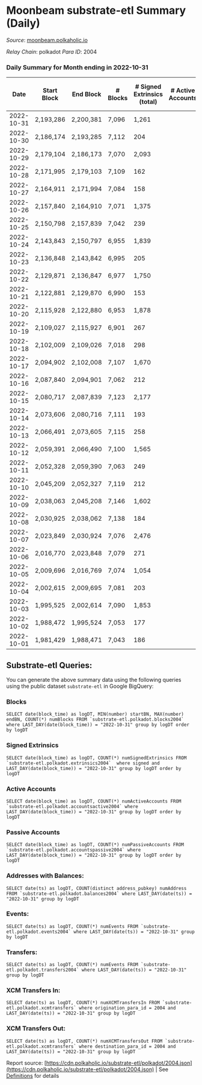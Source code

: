 # Moonbeam substrate-etl Summary (Daily)

_Source_: [moonbeam.polkaholic.io](https://moonbeam.polkaholic.io)

*Relay Chain*: polkadot
*Para ID*: 2004



### Daily Summary for Month ending in 2022-10-31


| Date | Start Block | End Block | # Blocks | # Signed Extrinsics (total) | # Active Accounts | # Passive | # New | # Addresses with Balances | # Events | # Transfers | # XCM Transfers In | # XCM Transfers Out | Issues | 
| ---- | ----------- | --------- | -------- | --------------------------- | ----------------- | --------- | ----- | ------------------------- | -------- | ----------- | ------------------ | ------------------- | ------ |
| 2022-10-31 | 2,193,286 | 2,200,381 | 7,096 | 1,261 |  |  |  | 890,652 | 720,899 | 16,584 ($5,688,016.23) | 128 ($405,796.23) | 104 ($1,619,042.84) |  |
| 2022-10-30 | 2,186,174 | 2,193,285 | 7,112 | 204 |  |  |  |  | 806,777 | 20,682 ($7,442,656.89) | 133 ($1,205,777.02) | 96 ($525,117.12) |  |
| 2022-10-29 | 2,179,104 | 2,186,173 | 7,070 | 2,093 |  |  |  | 862,204 | 868,588 | 30,037 ($3,845,594.41) | 180 ($685,303.31) | 134 ($712,238.82) |  |
| 2022-10-28 | 2,171,995 | 2,179,103 | 7,109 | 162 |  |  |  | 845,096 | 650,207 | 20,097 ($7,948,825.10) | 180 ($2,260,630.87) | 119 ($550,962.87) |  |
| 2022-10-27 | 2,164,911 | 2,171,994 | 7,084 | 158 |  |  |  | 832,164 | 590,168 | 12,859 ($4,587,895.25) | 119 ($703,790.81) | 96 ($243,180.27) |  |
| 2022-10-26 | 2,157,840 | 2,164,910 | 7,071 | 1,375 |  |  |  | 814,326 | 676,395 | 20,544 ($10,202,832.21) | 180 ($2,043,341.83) | 137 ($568,771.53) |  |
| 2022-10-25 | 2,150,798 | 2,157,839 | 7,042 | 239 |  |  |  |  | 725,758 | 17,850 ($6,730,441.12) | 180 ($402,900.86) | 149 ($515,936.68) |  |
| 2022-10-24 | 2,143,843 | 2,150,797 | 6,955 | 1,839 |  |  |  |  | 910,706 | 29,777 ($4,158,802.42) | 124 ($243,531.43) | 118 ($348,655.53) |  |
| 2022-10-23 | 2,136,848 | 2,143,842 | 6,995 | 205 |  |  |  |  | 732,436 | 17,948 ($10,030,790.23) | 112 ($180,815.27) | 102 ($897,929.12) |  |
| 2022-10-22 | 2,129,871 | 2,136,847 | 6,977 | 1,750 |  |  |  |  | 735,443 | 16,074 ($6,531,468.86) | 117 ($271,725.60) | 92 ($263,858.00) |  |
| 2022-10-21 | 2,122,881 | 2,129,870 | 6,990 | 153 |  |  |  |  | 799,366 | 17,235 ($6,010,889.36) | 209 ($306,497.74) | 170 ($394,080.07) |  |
| 2022-10-20 | 2,115,928 | 2,122,880 | 6,953 | 1,878 |  |  |  |  | 1,082,922 | 24,923 ($7,118,986.65) | 192 ($268,973.89) | 155 ($260,508.06) |  |
| 2022-10-19 | 2,109,027 | 2,115,927 | 6,901 | 267 |  |  |  |  | 1,623,885 | 44,249 ($10,286,500.63) | 153 ($240,461.19) | 123 ($403,088.70) |  |
| 2022-10-18 | 2,102,009 | 2,109,026 | 7,018 | 298 |  |  |  | 483,843 | 1,505,313 | 70,473 ($14,651,327.02) | 176 ($448,637.62) | 125 ($270,782.93) |  |
| 2022-10-17 | 2,094,902 | 2,102,008 | 7,107 | 1,670 |  |  |  |  | 582,443 | 13,587 ($7,286,666.13) | 200 ($138,436.97) | 141 ($285,337.17) |  |
| 2022-10-16 | 2,087,840 | 2,094,901 | 7,062 | 212 |  |  |  | 308,721 | 736,726 | 16,530 ($13,383,193.32) | 161 ($351,264.80) | 138 ($436,889.95) |  |
| 2022-10-15 | 2,080,717 | 2,087,839 | 7,123 | 2,177 |  |  |  | 308,450 | 555,693 | 13,853 ($5,802,456.73) | 143 ($264,688.16) | 126 ($327,357.03) |  |
| 2022-10-14 | 2,073,606 | 2,080,716 | 7,111 | 193 |  |  |  | 306,197 | 518,070 | 10,846 ($8,422,280.16) | 211 ($354,071.26) | 197 ($617,290.75) |  |
| 2022-10-13 | 2,066,491 | 2,073,605 | 7,115 | 258 |  |  |  | 305,994 | 681,944 | 13,852 ($12,597,168.21) | 202 ($844,321.89) | 209 ($428,944.55) |  |
| 2022-10-12 | 2,059,391 | 2,066,490 | 7,100 | 1,565 |  |  |  | 305,651 | 573,050 | 12,312 ($15,462,431.57) | 181 ($1,146,117.82) | 187 ($676,168.31) |  |
| 2022-10-11 | 2,052,328 | 2,059,390 | 7,063 | 249 |  |  |  |  | 623,523 | 12,472 ($22,037,718.19) | 182 ($332,950.02) | 341 ($210,822.67) |  |
| 2022-10-10 | 2,045,209 | 2,052,327 | 7,119 | 212 |  |  |  |  | 627,399 | 11,644 ($6,066,819.33) | 178 ($131,970.51) | 422 ($215,451.18) |  |
| 2022-10-09 | 2,038,063 | 2,045,208 | 7,146 | 1,602 |  |  |  | 304,800 | 490,569 | 11,402 ($3,622,518.57) | 124 ($278,141.89) | 97 ($245,265.34) |  |
| 2022-10-08 | 2,030,925 | 2,038,062 | 7,138 | 184 |  |  |  | 304,469 | 498,701 | 9,314 ($2,323,707.47) | 117 ($1,004,364.10) | 110 ($421,896.89) |  |
| 2022-10-07 | 2,023,849 | 2,030,924 | 7,076 | 2,476 |  |  |  | 304,208 | 548,671 | 10,967 ($3,444,138.36) | 123 ($256,352.12) | 104 ($520,908.98) |  |
| 2022-10-06 | 2,016,770 | 2,023,848 | 7,079 | 271 |  |  |  | 303,858 | 613,545 | 13,173 ($15,249,624.09) | 233 ($352,189.56) | 185 ($738,640.37) |  |
| 2022-10-05 | 2,009,696 | 2,016,769 | 7,074 | 1,054 |  |  |  | 303,340 | 491,966 | 10,494 ($3,392,657.24) | 144 ($429,513.31) | 150 ($235,966.31) |  |
| 2022-10-04 | 2,002,615 | 2,009,695 | 7,081 | 203 |  |  |  | 303,063 | 532,311 | 9,825 ($3,437,937.34) | 142 ($360,949.28) | 150 ($259,577.00) |  |
| 2022-10-03 | 1,995,525 | 2,002,614 | 7,090 | 1,853 |  |  |  |  | 551,756 | 11,808 ($2,798,182.20) | 154 ($75,091.30) | 131 ($129,887.03) |  |
| 2022-10-02 | 1,988,472 | 1,995,524 | 7,053 | 177 |  |  |  |  | 517,640 | 11,268 ($3,535,942.86) | 153 ($534,652.30) | 96 ($450,940.05) |  |
| 2022-10-01 | 1,981,429 | 1,988,471 | 7,043 | 186 |  |  |  |  | 549,597 | 12,709 ($3,149,835.17) | 133 ($297,619.01) | 112 ($216,047.20) |  |

## Substrate-etl Queries:
You can generate the above summary data using the following queries using the public dataset `substrate-etl` in Google BigQuery:


### Blocks
```
SELECT date(block_time) as logDT, MIN(number) startBN, MAX(number) endBN, COUNT(*) numBlocks FROM `substrate-etl.polkadot.blocks2004`  where LAST_DAY(date(block_time)) = "2022-10-31" group by logDT order by logDT
```


### Signed Extrinsics
```
SELECT date(block_time) as logDT, COUNT(*) numSignedExtrinsics FROM `substrate-etl.polkadot.extrinsics2004`  where signed and LAST_DAY(date(block_time)) = "2022-10-31" group by logDT order by logDT
```


### Active Accounts
```
SELECT date(block_time) as logDT, COUNT(*) numActiveAccounts FROM `substrate-etl.polkadot.accountsactive2004` where LAST_DAY(date(block_time)) = "2022-10-31" group by logDT order by logDT
```


### Passive Accounts
```
SELECT date(block_time) as logDT, COUNT(*) numPassiveAccounts FROM `substrate-etl.polkadot.accountspassive2004` where LAST_DAY(date(block_time)) = "2022-10-31" group by logDT order by logDT
```


### Addresses with Balances:
```
SELECT date(ts) as logDT, COUNT(distinct address_pubkey) numAddress FROM `substrate-etl.polkadot.balances2004` where LAST_DAY(date(ts)) = "2022-10-31" group by logDT
```


### Events:
```
SELECT date(ts) as logDT, COUNT(*) numEvents FROM `substrate-etl.polkadot.events2004` where LAST_DAY(date(ts)) = "2022-10-31" group by logDT
```


### Transfers:
```
SELECT date(ts) as logDT, COUNT(*) numEvents FROM `substrate-etl.polkadot.transfers2004` where LAST_DAY(date(ts)) = "2022-10-31" group by logDT
```


### XCM Transfers In:
```
SELECT date(ts) as logDT, COUNT(*) numXCMTransfersIn FROM `substrate-etl.polkadot.xcmtransfers` where origination_para_id = 2004 and LAST_DAY(date(ts)) = "2022-10-31" group by logDT
```


### XCM Transfers Out:
```
SELECT date(ts) as logDT, COUNT(*) numXCMTransfersOut FROM `substrate-etl.polkadot.xcmtransfers` where destination_para_id = 2004 and LAST_DAY(date(ts)) = "2022-10-31" group by logDT
```



Report source: [https://cdn.polkaholic.io/substrate-etl/polkadot/2004.json](https://cdn.polkaholic.io/substrate-etl/polkadot/2004.json) | See [Definitions](/DEFINITIONS.md) for details
